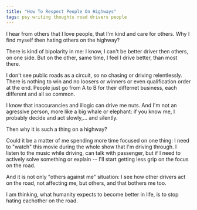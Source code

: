 ```yaml
---
title: "How To Respect People On Highways"
tags: psy writing thoughts road drivers people
---
```


I hear from others that I love people, that I'm kind and care for others. Why I find myself then
hating others on the highway?

There is kind of bipolarity in me: I know, I can't be better driver then others, on one side.
But on the other, same time, I feel I drive better, than most there.

I don't see public roads as a circuit, so no chasing or driving relentlessly. There is nothing
to win and no loosers or winners or even qualification order at the end. People just go from
A to B for their differnet business, each different and all so common.

I know that inaccurancies and illogic can drive me nuts. And I'm not an agressive person, more
like a big whale or elephant: if you know me, I probably decide and act slowly,... and silently.

Then why it is such a thing on a highway?

Could it be a matter of me spending more time focused on one thing: I need to "watch" this
movie during the whole show that I'm driving through. I listen to the music while driving, can
talk with passenger, but if I need to actively solve something or explain -- I'll start getting
less grip on the focus on the road.

And it is not only "others against me" situation: I see how other drivers act on the road, not
affecting me, but others, and that bothers me too.

I am thinking, what humanity expects to become better in life, is to stop hating eachother on
the road.
